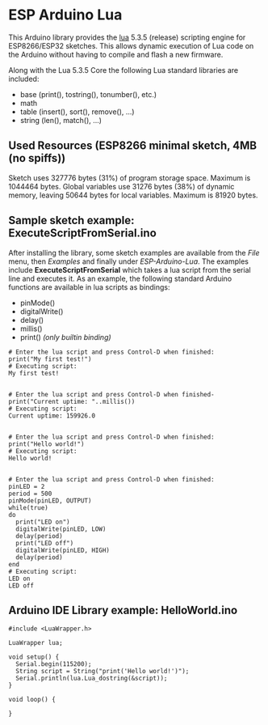 # ESP Arduino Lua

This Arduino library provides the [lua](https://www.lua.org/) 5.3.5 (release) scripting engine for ESP8266/ESP32 sketches. This allows dynamic execution of Lua code on the Arduino without having to compile and flash a new firmware. 

Along with the Lua 5.3.5 Core the following Lua standard libraries are included:

- base (print(), tostring(), tonumber(), etc.)
- math
- table (insert(), sort(), remove(), ...)
- string (len(), match(), ...)

## Used Resources (ESP8266 minimal sketch, 4MB (no spiffs))

Sketch uses 327776 bytes (31%) of program storage space. Maximum is 1044464 bytes.
Global variables use 31276 bytes (38%) of dynamic memory, leaving 50644 bytes for local variables. Maximum is 81920 bytes.

##  Sample sketch example: ExecuteScriptFromSerial.ino

After installing the library, some sketch examples are available from the *File* menu, then *Examples* and finally under *ESP-Arduino-Lua*. The examples include **ExecuteScriptFromSerial** which takes a lua script from the serial line and executes it. As an example, the following standard Arduino functions are available in lua scripts as bindings:

- pinMode()
- digitalWrite()
- delay()
- millis()
- print() *(only builtin binding)*

```
# Enter the lua script and press Control-D when finished:
print("My first test!")
# Executing script:
My first test!


# Enter the lua script and press Control-D when finished-
print("Current uptime: "..millis())
# Executing script:
Current uptime: 159926.0


# Enter the lua script and press Control-D when finished:
print("Hello world!")
# Executing script:
Hello world!


# Enter the lua script and press Control-D when finished:
pinLED = 2
period = 500
pinMode(pinLED, OUTPUT)
while(true)
do
  print("LED on")
  digitalWrite(pinLED, LOW)
  delay(period)
  print("LED off")
  digitalWrite(pinLED, HIGH)
  delay(period)
end
# Executing script:
LED on
LED off
```

## Arduino IDE Library example: HelloWorld.ino
``` 
#include <LuaWrapper.h>

LuaWrapper lua;

void setup() {
  Serial.begin(115200);
  String script = String("print('Hello world!')");
  Serial.println(lua.Lua_dostring(&script));
}

void loop() {

}
```



